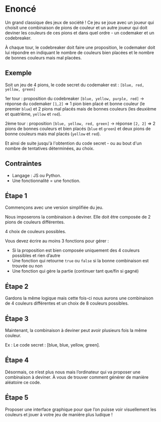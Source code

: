 # Enoncé

Un grand classique des jeux de société ! Ce jeu se joue avec un joueur qui choisit une combinaison de pions de couleur et un autre joueur qui doit deviner les couleurs de ces pions et dans quel ordre - un codemaker et un codebreaker.

À chaque tour, le codebreaker doit faire une proposition, le codemaker doit lui répondre en indiquant le nombre de couleurs bien placées et le nombre de bonnes couleurs mais mal placées.


## Exemple

Soit un jeu de 4 pions, le code secret du  codemaker est : `[blue, red, yellow, green]`

1er tour : proposition du codebreaker `[blue, yellow, purple, red]` -> réponse du codemaker `[1,2]`
=> 1 pion bien placé et bonne couleur (le premier `blue`) et 2 pions mal placés mais de bonnes couleurs (les deuxième et quatrième, `yellow` et `red`).

2ème tour : proposition `[blue, yellow, red, green]` -> réponse `[2, 2]`
=> 2 pions de bonnes couleurs et bien placés (`blue` et `green`) et deux pions de bonne couleurs mais mal placés (`yellow` et `red`).


Et ainsi de suite jusqu'à l'obtention du code secret - ou au bout d'un nombre de tentatives déterminées, au choix.


## Contraintes

- Langage : JS ou Python.
- Une fonctionnalité = une fonction.


## Étape 1

Commençons avec une version simplifiée du jeu.

Nous imposerons la combinaison à deviner. Elle doit être composée de 2 pions de couleurs différentes.

4 choix de couleurs possibles.

Vous devez écrire au moins 3 fonctions pour gérer :

- Si la proposition est bien composée uniquement des 4 couleurs possibles et rien d’autre
- Une fonction qui retourne `true` ou `false` si la bonne combinaison est trouvée ou non
- Une fonction qui gère la partie (continuer tant que/fin si gagné)


## Étape 2

Gardons la même logique mais cette fois-ci nous aurons une combinaison de 4 couleurs différentes et un choix de 8 couleurs possibles.


## Étape 3

Maintenant, la combinaison à deviner peut avoir plusieurs fois la même couleur.

Ex : Le code secret : [blue, blue, yellow, green].


## Étape 4

Désormais, ce n’est plus nous mais l’ordinateur qui va proposer une combinaison à deviner. À vous de trouver comment générer de manière aléatoire ce code.


## Étape 5

Proposer une interface graphique pour que l’on puisse voir visuellement les couleurs et jouer à votre jeu de manière plus ludique !